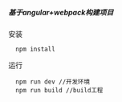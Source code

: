 ##### 基于angular+webpack构建项目
安装
~~~
  npm install
~~~
运行
~~~
  npm run dev //开发环境
  npm run build //build工程
~~~
